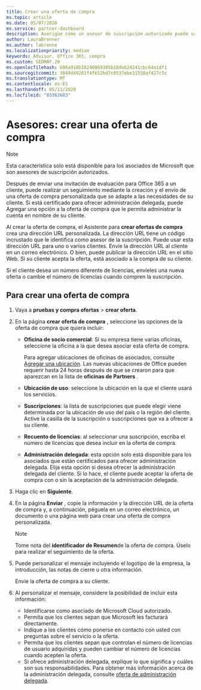 ```yaml
---
title: Crear una oferta de compra
ms.topic: article
ms.date: 05/07/2020
ms.service: partner-dashboard
description: Averigüe cómo un asesor de suscripción autorizado puede usar el centro de partners para crear una oferta de compra y una dirección URL personalizada para incluirlas en las invitaciones de evaluación de Office 365.
author: LauraBrenner
ms.author: labrenne
ms.localizationpriority: medium
keywords: Advisor, Office 365, compra
ms.custom: SEOMAY.20
ms.openlocfilehash: b96a918b18240869305b18deb24241cbc64a1df1
ms.sourcegitcommit: 3849d49261f4f652bd7c0537ebe31558af427c5c
ms.translationtype: MT
ms.contentlocale: es-ES
ms.lasthandoff: 05/13/2020
ms.locfileid: "83362683"
---
```

# <a name="advisors-create-a-purchase-offer"></a>Asesores: crear una oferta de compra

> [!NOTE]
> Esta característica solo está disponible para los asociados de Microsoft que son asesores de suscripción autorizados.

Después de enviar una invitación de evaluación para Office 365 a un cliente, puede realizar un seguimiento mediante la creación y el envío de una oferta de compra personalizada que se adapte a las necesidades de su cliente. Si está certificado para ofrecer administración delegada, puede Agregar una opción a la oferta de compra que le permita administrar la cuenta en nombre de su cliente.

Al crear la oferta de compra, el Asistente para **crear ofertas de compra** crea una dirección URL personalizada. La dirección URL tiene un código incrustado que le identifica como asesor de la suscripción. Puede usar esta dirección URL para uno o varios clientes. Envíe la dirección URL al cliente en un correo electrónico. O bien, puede publicar la dirección URL en el sitio Web. Si su cliente acepta la oferta, está asociado a la compra de su cliente.

Si el cliente desea un número diferente de licencias, envíeles una nueva oferta o cambie el número de licencias cuando compren la suscripción.

## <a name="to-create-a-purchase-offer"></a>Para crear una oferta de compra

1. Vaya a **pruebas y compra ofertas**  >  **crear oferta**.

2. En la página **crear oferta de compra** , seleccione las opciones de la oferta de compra que quiera incluir:

    - **Oficina de socio comercial**: Si su empresa tiene varias oficinas, seleccione la oficina a la que desea asociar esta oferta de compra.

        Para agregar ubicaciones de oficinas de asociados, consulte [Agregar una ubicación](manage-locations.md). Las nuevas ubicaciones de Office pueden requerir hasta 24 horas después de que se crearon para que aparezcan en la lista de **oficinas de Partners** .

    - **Ubicación de uso**: seleccione la ubicación en la que el cliente usará los servicios.
    - **Suscripciones**: la lista de suscripciones que puede elegir viene determinada por la ubicación de uso del país o la región del cliente. Active la casilla de la suscripción o suscripciones que va a ofrecer a su cliente.
    - **Recuento de licencias**: al seleccionar una suscripción, escriba el número de licencias que desea incluir en la oferta de compra.
    - **Administración delegada**: esta opción solo está disponible para los asociados que están certificados para ofrecer administración delegada. Elija esta opción si desea ofrecer la administración delegada del cliente. Si lo hace, el cliente puede aceptar la oferta de compra con o sin la aceptación de la administración delegada.

3. Haga clic en **Siguiente**.

4. En la página **Enviar** , copie la información y la dirección URL de la oferta de compra y, a continuación, péguela en un correo electrónico, un documento o una página web para crear una oferta de compra personalizada.

    > [!NOTE]
    > Tome nota del **identificador de Resumen**de la oferta de compra. Úselo para realizar el seguimiento de la oferta.

5. Puede personalizar el mensaje incluyendo el logotipo de la empresa, la introducción, las notas de cierre u otra información.

    Envíe la oferta de compra a su cliente.

6. Al personalizar el mensaje, considere la posibilidad de incluir esta información:

    - Identificarse como asociado de Microsoft Cloud autorizado.
    - Permita que los clientes sepan que Microsoft les facturará directamente.
    - Indique a los clientes cómo ponerse en contacto con usted con preguntas sobre el servicio o la oferta.
    - Permita que los clientes sepan que controlan el número de licencias de usuario adquiridas y pueden cambiar el número de licencias cuando acepten la oferta.
    - Si ofrece administración delegada, explique lo que significa y cuáles son sus responsabilidades. Para obtener más información acerca de la administración delegada, consulte [oferta de administración delegada](customers_revoke_admin_privileges.md).
